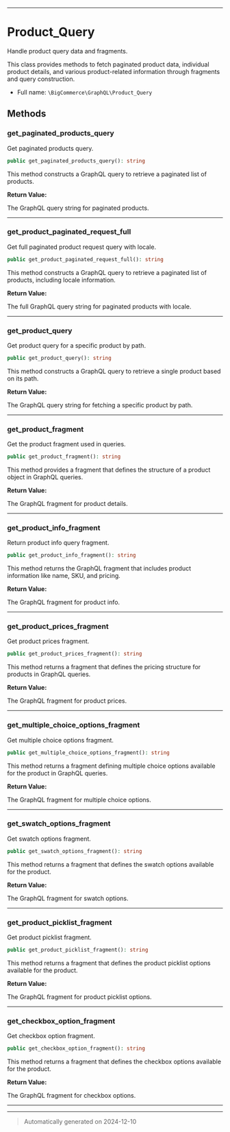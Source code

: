 ***

# Product_Query

Handle product query data and fragments.

This class provides methods to fetch paginated product data, individual product details, and various product-related information
through fragments and query construction.

* Full name: `\BigCommerce\GraphQL\Product_Query`




## Methods


### get_paginated_products_query

Get paginated products query.

```php
public get_paginated_products_query(): string
```

This method constructs a GraphQL query to retrieve a paginated list of products.







**Return Value:**

The GraphQL query string for paginated products.




***

### get_product_paginated_request_full

Get full paginated product request query with locale.

```php
public get_product_paginated_request_full(): string
```

This method constructs a GraphQL query to retrieve a paginated list of products, including locale information.







**Return Value:**

The full GraphQL query string for paginated products with locale.




***

### get_product_query

Get product query for a specific product by path.

```php
public get_product_query(): string
```

This method constructs a GraphQL query to retrieve a single product based on its path.







**Return Value:**

The GraphQL query string for fetching a specific product by path.




***

### get_product_fragment

Get the product fragment used in queries.

```php
public get_product_fragment(): string
```

This method provides a fragment that defines the structure of a product object in GraphQL queries.







**Return Value:**

The GraphQL fragment for product details.




***

### get_product_info_fragment

Return product info query fragment.

```php
public get_product_info_fragment(): string
```

This method returns the GraphQL fragment that includes product information like name, SKU, and pricing.







**Return Value:**

The GraphQL fragment for product info.




***

### get_product_prices_fragment

Get product prices fragment.

```php
public get_product_prices_fragment(): string
```

This method returns a fragment that defines the pricing structure for products in GraphQL queries.







**Return Value:**

The GraphQL fragment for product prices.




***

### get_multiple_choice_options_fragment

Get multiple choice options fragment.

```php
public get_multiple_choice_options_fragment(): string
```

This method returns a fragment defining multiple choice options available for the product in GraphQL queries.







**Return Value:**

The GraphQL fragment for multiple choice options.




***

### get_swatch_options_fragment

Get swatch options fragment.

```php
public get_swatch_options_fragment(): string
```

This method returns a fragment that defines the swatch options available for the product.







**Return Value:**

The GraphQL fragment for swatch options.




***

### get_product_picklist_fragment

Get product picklist fragment.

```php
public get_product_picklist_fragment(): string
```

This method returns a fragment that defines the product picklist options available for the product.







**Return Value:**

The GraphQL fragment for product picklist options.




***

### get_checkbox_option_fragment

Get checkbox option fragment.

```php
public get_checkbox_option_fragment(): string
```

This method returns a fragment that defines the checkbox options available for the product.







**Return Value:**

The GraphQL fragment for checkbox options.




***


***
> Automatically generated on 2024-12-10
